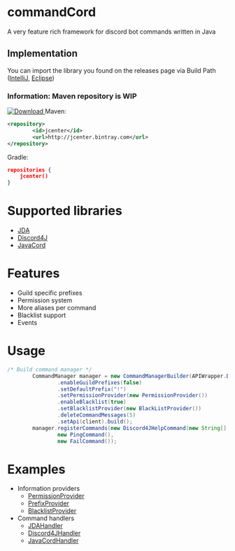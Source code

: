 # commandCord
A very feature rich framework for discord bot commands written in Java
## Implementation
You can import the library you found on the releases page via Build Path ([IntelliJ](https://stackoverflow.com/questions/34832059/how-to-add-a-project-to-build-path-in-intellij-idea), [Eclipse](https://wiki.eclipse.org/FAQ_How_do_I_add_an_extra_library_to_my_project%27s_classpath%3F))
### Information: Maven repository is WIP
[![Download](https://api.bintray.com/packages/drschlaubi/commandCord/me.schlaubi.commandcord/images/download.svg) ](https://bintray.com/drschlaubi/commandCord/me.schlaubi.commandcord/_latestVersion)
Maven:
```XML
<repository>
        <id>jcenter</id>
        <url>http://jcenter.bintray.com</url>
</repository>        
```
Gradle:
```JSON
repositories {
    jcenter()
}
```


# Supported libraries
* [JDA](https://github.com/DV8FromTheWorld/JDA)
* [Discord4J](https://github.com/Discord4J/Discord4J)
* [JavaCord](https://github.com/BtoBastian/Javacord)

# Features
* Guild specific prefixes
* Permission system
* More aliases per command
* Blacklist support
* Events

# Usage
```Java
/* Build command manager */
        CommandManager manager = new CommandManagerBuilder(APIWrapper.DISCORD4J)
                .enableGuildPrefixes(false)
                .setDefaultPrefix("!")
                .setPermissionProvider(new PermissionProvider())
                .enableBlacklist(true)
                .setBlacklistProvider(new BlackListProvider())
                .deleteCommandMessages(5)
                .setApi(client).build();
        manager.registerCommands(new Discord4JHelpCommand(new String[] {"help"}, CommandType.GENERAL, "Displays all commands", "help [command]"),
                new PingCommand(),
                new FailCommand());
```

# Examples
* Information providers
  * [PermissionProvider](https://github.com/DRSchlaubi/commandCord/blob/master/commandcord.examples/src/main/java/me/schlaubi/commandcord/examples/providers/PermissionProvider.java)
  * [PrefixProvider](https://github.com/DRSchlaubi/commandCord/blob/master/commandcord.examples/src/main/java/me/schlaubi/commandcord/examples/providers/PrefixProvider.java)
  * [BlacklistProvider](https://github.com/DRSchlaubi/commandCord/blob/master/commandcord.examples/src/main/java/me/schlaubi/commandcord/examples/providers/BlackListProvider.java)
* Command handlers
  * [JDAHandler](https://github.com/DRSchlaubi/commandCord/blob/master/commandcord.examples/src/main/java/me/schlaubi/commandcord/examples/jda/PingCommand.java)
  * [Discord4JHandler](https://github.com/DRSchlaubi/commandCord/blob/master/commandcord.examples/src/main/java/me/schlaubi/commandcord/examples/discord4j/PingCommand.java)
  * [JavaCordHandler](https://github.com/DRSchlaubi/commandCord/blob/master/commandcord.examples/src/main/java/me/schlaubi/commandcord/examples/javacord/PingCommand.java)
  
